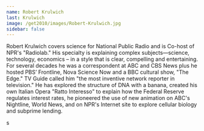 ```yaml
---
name: Robert Krulwich
last: Krulwich
image: /get2010/images/Robert-Krulwich.jpg
sidebar: false
---
```


Robert Krulwich covers science for National Public Radio and is Co-host of NPR's "Radiolab." His specialty is explaining complex subjects—science, technology, economics – in a style that is clear, compelling and entertaining. For several decades he was a correspondent at ABC and CBS News plus he hosted PBS’ Frontline, Nova Science Now and a BBC cultural show, "The Edge." TV Guide called him "the most inventive network reporter in television." He has explored the structure of DNA with a banana, created his own Italian Opera "Ratto Interesso" to explain how the Federal Reserve regulates interest rates, he pioneered the use of new animation on ABC's Nightline, World News, and on NPR's Internet site to explore cellular biology and subprime lending.

s
